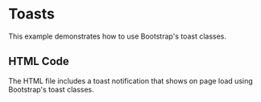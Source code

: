 # Toasts

This example demonstrates how to use Bootstrap's toast classes.

## HTML Code
The HTML file includes a toast notification that shows on page load using Bootstrap's toast classes.